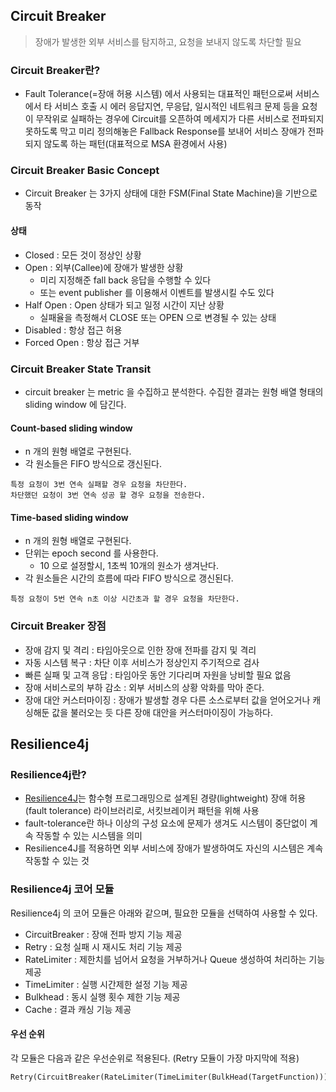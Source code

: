 ## Circuit Breaker
> 장애가 발생한 외부 서비스를 탐지하고, 요청을 보내지 않도록 차단할 필요

### Circuit Breaker란?
- Fault Tolerance(=장애 허용 시스템) 에서 사용되는 대표적인 패턴으로써 서비스에서 타 서비스 호출 시 에러 응답지연, 무응답, 일시적인 네트워크 문제 등을 요청이 무작위로 실패하는 경우에 Circuit를 오픈하여 메세지가 다른 서비스로 전파되지 못하도록 막고 미리 정의해놓은 Fallback Response를 보내어 서비스 장애가 전파되지 않도록 하는 패턴(대표적으로 MSA 환경에서 사용)

### Circuit Breaker Basic Concept
- Circuit Breaker 는 3가지 상태에 대한 FSM(Final State Machine)을 기반으로 동작
#### 상태
- Closed : 모든 것이 정상인 상황
- Open : 외부(Callee)에 장애가 발생한 상황
	- 미리 지정해준 fall back 응답을 수행할 수 있다
	- 또는 event publisher 를 이용해서 이벤트를 발생시킬 수도 있다
- Half Open : Open 상태가 되고 일정 시간이 지난 상황
	- 실패율을 측정해서 CLOSE 또는 OPEN 으로 변경될 수 있는 상태
- Disabled : 항상 접근 허용
- Forced Open : 항상 접근 거부

### Circuit Breaker State Transit
- circuit breaker 는 metric 을 수집하고 분석한다. 수집한 결과는 원형 배열 형태의 sliding window 에 담긴다.
#### Count-based sliding window
- n 개의 원형 배열로 구현된다.
- 각 원소들은 FIFO 방식으로 갱신된다.
```
특정 요청이 3번 연속 실패할 경우 요청을 차단한다.
차단했던 요청이 3번 연속 성공 할 경우 요청을 전송한다.
```
#### Time-based sliding window
- n 개의 원형 배열로 구현된다.
- 단위는 epoch second 를 사용한다.
    - 10 으로 설정할시, 1초씩 10개의 원소가 생겨난다.
- 각 원소들은 시간의 흐름에 따라 FIFO 방식으로 갱신된다.
```
특정 요청이 5번 연속 n초 이상 시간초과 할 경우 요청을 차단한다.
```

### Circuit Breaker 장점
- 장애 감지 및 격리 : 타임아웃으로 인한 장애 전파를 감지 및 격리
- 자동 시스템 복구 : 차단 이후 서비스가 정상인지 주기적으로 검사
- 빠른 실패 및 고객 응답 : 타임아웃 동안 기다리며 자원을 낭비할 필요 없음
- 장애 서비스로의 부하 감소 : 외부 서비스의 상황 악화를 막아 준다.
- 장애 대안 커스터마이징 : 장애가 발생할 경우 다른 소스로부터 값을 얻어오거나 캐싱해둔 값을 불러오는 듯 다른 장애 대안을 커스터마이징이 가능하다.
## Resilience4j
### Resilience4j란?
- [Resilience4J](https://resilience4j.readme.io/docs)는 함수형 프로그래밍으로 설계된 경량(lightweight) 장애 허용(fault tolerance) 라이브러리로, 서킷브레이커 패턴을 위해 사용
- fault-tolerance란 하나 이상의 구성 요소에 문제가 생겨도 시스템이 중단없이 계속 작동할 수 있는 시스템을 의미
- Resilience4J를 적용하면 외부 서비스에 장애가 발생하여도 자신의 시스템은 계속 작동할 수 있는 것

### Resilience4j 코어 모듈
Resilience4j 의 코어 모듈은 아래와 같으며, 필요한 모듈을 선택하여 사용할 수 있다.
- CircuitBreaker : 장애 전파 방지 기능 제공
- Retry : 요청 실패 시 재시도 처리 기능 제공
- RateLimiter : 제한치를 넘어서 요청을 거부하거나 Queue 생성하여 처리하는 기능 제공
- TimeLimiter : 실행 시간제한 설정 기능 제공
- Bulkhead : 동시 실행 횟수 제한 기능 제공
- Cache : 결과 캐싱 기능 제공

#### 우선 순위
각 모듈은 다음과 같은 우선순위로 적용된다. (Retry 모듈이 가장 마지막에 적용)
```
Retry(CircuitBreaker(RateLimiter(TimeLimiter(BulkHead(TargetFunction)))))
```